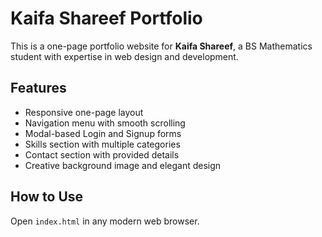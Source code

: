 
# Kaifa Shareef Portfolio

This is a one-page portfolio website for **Kaifa Shareef**, a BS Mathematics student with expertise in web design and development.

## Features
- Responsive one-page layout
- Navigation menu with smooth scrolling
- Modal-based Login and Signup forms
- Skills section with multiple categories
- Contact section with provided details
- Creative background image and elegant design

## How to Use
Open `index.html` in any modern web browser.
